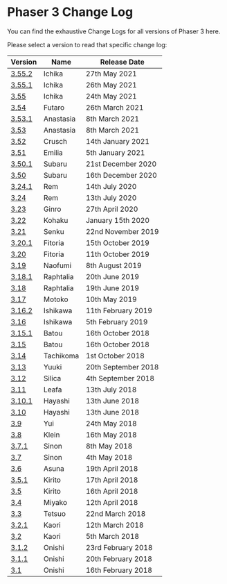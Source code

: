 # Phaser 3 Change Log

You can find the exhaustive Change Logs for all versions of Phaser 3 here.

Please select a version to read that specific change log:

| Version | Name | Release Date |
| ------- | ---- | ------------ |
| [3.55.2](3.55.2/CHANGELOG-v3.55.2.md) | Ichika | 27th May 2021 |
| [3.55.1](3.55.1/CHANGELOG-v3.55.1.md) | Ichika | 26th May 2021 |
| [3.55](3.55/CHANGELOG-v3.55.md) | Ichika | 24th May 2021 |
| [3.54](3.54/CHANGELOG-v3.54.md) | Futaro | 26th March 2021 |
| [3.53.1](3.53.1/CHANGELOG-v3.53.1.md) | Anastasia | 8th March 2021 |
| [3.53](3.53/CHANGELOG-v3.53.md) | Anastasia | 8th March 2021 |
| [3.52](3.52/CHANGELOG-v3.52.md) | Crusch | 14th January 2021 |
| [3.51](3.51/CHANGELOG-v3.51.md) | Emilia | 5th January 2021 |
| [3.50.1](3.50.1/CHANGELOG-v3.50.1.md) | Subaru | 21st December 2020 |
| [3.50](3.50/CHANGELOG-v3.50.md) | Subaru | 16th December 2020 |
| [3.24.1](3.24.1/CHANGELOG-v3.24.1.md) | Rem | 14th July 2020 |
| [3.24](3.24/CHANGELOG-v3.24.md) | Rem | 13th July 2020 |
| [3.23](3.23/CHANGELOG-v3.23.md) | Ginro | 27th April 2020 |
| [3.22](3.22/CHANGELOG-v3.22.md) | Kohaku | January 15th 2020 |
| [3.21](3.21/CHANGELOG-v3.21.md) | Senku | 22nd November 2019 |
| [3.20.1](3.20.1/CHANGELOG-v3.20.1.md) | Fitoria | 15th October 2019 |
| [3.20](3.20/CHANGELOG-v3.20.md) | Fitoria | 11th October 2019 |
| [3.19](3.19/CHANGELOG-v3.19.md) | Naofumi | 8th August 2019 |
| [3.18.1](3.18.1/CHANGELOG-v3.18.1.md) | Raphtalia | 20th June 2019 |
| [3.18](3.18/CHANGELOG-v3.18.md) | Raphtalia | 19th June 2019 |
| [3.17](3.17/CHANGELOG-v3.17.md) | Motoko | 10th May 2019 |
| [3.16.2](3.16.2/CHANGELOG-v3.16.2.md) | Ishikawa | 11th February 2019 |
| [3.16](3.16/CHANGELOG-v3.16.md) | Ishikawa | 5th February 2019 |
| [3.15.1](3.15.1/CHANGELOG-v3.15.1.md) | Batou | 16th October 2018 |
| [3.15](3.15/CHANGELOG-v3.15.md) | Batou | 16th October 2018 |
| [3.14](3.14/CHANGELOG-v3.14.md) | Tachikoma | 1st October 2018 |
| [3.13](3.13/CHANGELOG-v3.13.md) | Yuuki | 20th September 2018 |
| [3.12](3.12/CHANGELOG-v3.12.md) | Silica | 4th September 2018 |
| [3.11](3.11/CHANGELOG-v3.11.md) | Leafa | 13th July 2018 |
| [3.10.1](3.10.1/CHANGELOG-v3.10.1.md) | Hayashi | 13th June 2018 |
| [3.10](3.10/CHANGELOG-v3.10.md) | Hayashi | 13th June 2018 |
| [3.9](3.9/CHANGELOG-v3.9.md) | Yui | 24th May 2018 |
| [3.8](3.8/CHANGELOG-v3.8.md) | Klein | 16th May 2018 |
| [3.7.1](3.7.1/CHANGELOG-v3.7.1.md) | Sinon | 8th May 2018 |
| [3.7](3.7/CHANGELOG-v3.7.md) | Sinon | 4th May 2018 |
| [3.6](3.6/CHANGELOG-v3.6.md) | Asuna | 19th April 2018 |
| [3.5.1](3.5.1/CHANGELOG-v3.5.1.md) | Kirito | 17th April 2018 |
| [3.5](3.5/CHANGELOG-v3.5.md) | Kirito | 16th April 2018 |
| [3.4](3.4/CHANGELOG-v3.4.md) | Miyako | 12th April 2018 |
| [3.3](3.3/CHANGELOG-v3.3.md) | Tetsuo | 22nd March 2018 |
| [3.2.1](3.2.1/CHANGELOG-v3.2.1.md) | Kaori | 12th March 2018 |
| [3.2](3.2/CHANGELOG-v3.2.md) | Kaori | 5th March 2018 |
| [3.1.2](3.1.2/CHANGELOG-v3.1.2.md) | Onishi | 23rd February 2018 |
| [3.1.1](3.1.1/CHANGELOG-v3.1.1.md) | Onishi | 20th February 2018 |
| [3.1](3.1/CHANGELOG-v3.1.md) | Onishi | 16th February 2018 |
